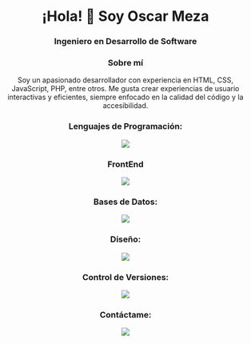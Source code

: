 <h1 align="center">¡Hola! 👋 Soy Oscar Meza</h1>
<h3 align="center">Ingeniero en Desarrollo de Software</h3>

<h3 align="center">Sobre mí</h3>
<p align="center">Soy un apasionado desarrollador con experiencia en HTML, CSS, JavaScript, PHP, entre otros. Me gusta crear experiencias de usuario interactivas y eficientes, siempre enfocado en la calidad del código y la accesibilidad.</p>


<h3 align="center">Lenguajes de Programación:</h3>
<p align="center">
    <img src="https://skillicons.dev/icons?i=javascript,php,java,python,nodejs&perline=3" />
</p>

<h3 align="center">FrontEnd</h3>
<p align="center">
    <img src="https://skillicons.dev/icons?i=bootstrap,css,html,tailwind,vue,react,angular&perline=4" />
</p>

<h3 align="center">Bases de Datos:</h3>
<p align="center">
    <img src="https://skillicons.dev/icons?i=mysql,postgresql,sqlite&perline=4" />
</p>

<h3 align="center">Diseño:</h3>
<p align="center">
    <img src="https://skillicons.dev/icons?i=figma,illustrator,photoshop,xd&perline=3" />
</p>

<h3 align="center">Control de Versiones:</h3>
<p align="center">
    <img src="https://skillicons.dev/icons?i=git,github&perline=3" />
</p>

<h3 align="center">Contáctame:</h3>
<p align="center">
  <a href="https://www.linkedin.com/in/oscar-alejandro-meza-avenda%C3%B1o-b0b771118/" target="_blank">
    <img src="https://skillicons.dev/icons?i=linkedin&perline=3" />
  </a>
</p>
